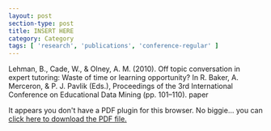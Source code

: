 ```yaml
---
layout: post
section-type: post
title: INSERT HERE
category: Category
tags: [ 'research', 'publications', 'conference-regular' ]
---
```

Lehman, B., Cade, W., & Olney, A. M. (2010). Off topic conversation in expert tutoring: Waste of time or learning opportunity? In R. Baker, A. Merceron, & P. J. Pavlik (Eds.), Proceedings of the 3rd International Conference on Educational Data Mining (pp. 101–110). paper

<object data="https://umdrive.memphis.edu/aolney/public/publications/INSERTHERE" type="application/pdf" width="100%" height="600px">
 
  <p>It appears you don't have a PDF plugin for this browser.
  No biggie... you can <a href="https://umdrive.memphis.edu/aolney/public/publications/INSERTHERE">click here to
  download the PDF file.</a></p>
  
</object>
